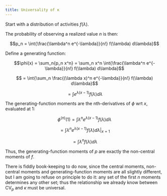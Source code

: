 ```yaml
---
title: Universality of κ
---
```


Start with a distribution of activities $f(\lambda)$.

The probability of observing a realized value $n$ is then:

$$p_n = \int{\frac{\lambda^n e^{-\lambda}}{n!} f(\lambda) d\lambda}$$

Define a generating function:

$$\phi(x) = \sum_n{p_n x^n} = \sum_n x^n \int{\frac{\lambda^n e^{-\lambda}}{n!} f(\lambda) d\lambda}$$

$$ =   \int{\sum_n \frac{(\lambda x)^n e^{-\lambda}}{n!} f(\lambda) d\lambda}$$

$$ =   \int{e^{\lambda(x-1)} f(\lambda) d\lambda}$$

The generating-function moments are the nth-derivatives of $\phi$ wrt $x$, evaluated at 1:

$$ \phi^{(n)}(1) =   \int{\lambda^n e^{\lambda(x-1)} f(\lambda) d\lambda}$$

$$ =   \left.\int{\lambda^n e^{\lambda(x-1)} f(\lambda) d\lambda}\right|_{x=1}$$

$$ =  \int{\lambda^n f(\lambda) d\lambda}$$

Thus, the generating-function moments of $p$ are exactly the non-central moments of $f$.

There is fiddly book-keeping to do now, since the central moments, non-central moments and generating-function moments are all slightly different, but I am going to refuse on principle to do it: any set of the first $n$ moments determines any other set; thus the relationship we already know between $\textrm{CV}_p$ and $\kappa$ must be universal.
